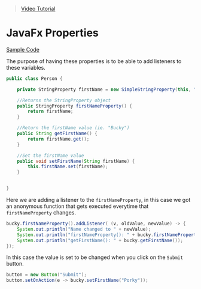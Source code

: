 >[Video Tutorial](https://www.youtube.com/watch?v=BY-4ONH0DFE)
# JavaFx Properties
[Sample Code](./JavaFx/028_properties)

The purpose of having these properties is to be able to add listeners to these variables.

```java
public class Person {

    private StringProperty firstName = new SimpleStringProperty(this, "firstName", "");

    //Returns the StringProperty object
    public StringProperty firstNameProperty() {
        return firstName;
    }

    //Return the firstName value (ie. "Bucky")
    public String getFirstName() {
        return firstName.get();
    }

    //Set the firstName value
    public void setFirstName(String firstName) {
        this.firstName.set(firstName);
    }


}
```
Here we are adding a listener to the `firstNameProperty`, in this case we got an anonymous function that gets executed everytime that `firstNameProperty` changes.
```java
bucky.firstNameProperty().addListener( (v, oldValue, newValue) -> {
    System.out.println("Name changed to " + newValue);
    System.out.println("firstNameProperty(): " + bucky.firstNameProperty());
    System.out.println("getFirstName(): " + bucky.getFirstName());
});
```
In this case the value is set to be changed when you click on the `Submit` button.
```java
button = new Button("Submit");
button.setOnAction(e -> bucky.setFirstName("Porky"));
```